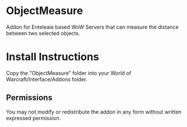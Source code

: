 # ObjectMeasure
Addon for Enteleaie based WoW Servers that can measure the distance between two selected objects.

# Install Instructions
Copy the "ObjectMeasure" folder into your World of Warcraft/Interface/Addons folder.

## Permissions
You may not modify or redistribute the addon in any form without written expressed permission.
